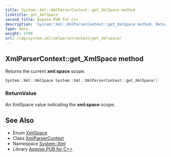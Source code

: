 ```yaml
---
title: System::Xml::XmlParserContext::get_XmlSpace method
linktitle: get_XmlSpace
second_title: Aspose.PUB for C++
description: 'System::Xml::XmlParserContext::get_XmlSpace method. Returns the current xml:space scope in C++.'
type: docs
weight: 1700
url: /cpp/system.xml/xmlparsercontext/get_xmlspace/
---
```

## XmlParserContext::get_XmlSpace method


Returns the current **xml:space** scope.

```cpp
System::Xml::XmlSpace System::Xml::XmlParserContext::get_XmlSpace()
```


### ReturnValue

An XmlSpace value indicating the **xml:space** scope.

## See Also

* Enum [XmlSpace](../../xmlspace/)
* Class [XmlParserContext](../)
* Namespace [System::Xml](../../)
* Library [Aspose.PUB for C++](../../../)
